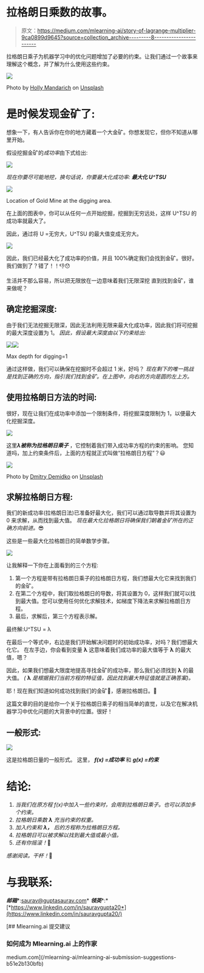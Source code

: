 # 拉格朗日乘数的故事。

> 原文：<https://medium.com/mlearning-ai/story-of-lagrange-multiplier-9ca0899d9645?source=collection_archive---------8----------------------->

拉格朗日乘子为机器学习中的优化问题增加了必要的约束。让我们通过一个故事来理解这个概念，并了解为什么使用这些约束。

![](img/866c72ea4ab3a188fe4c262863ee2cec.png)

Photo by [Holly Mandarich](https://unsplash.com/@hollymandarich?utm_source=medium&utm_medium=referral) on [Unsplash](https://unsplash.com?utm_source=medium&utm_medium=referral)

# 是时候发现金矿了:

想象一下，有人告诉你在你的地方藏着一个大金矿。你想发现它，但你不知道从哪里开始。

假设挖掘金矿的*成功率*由下式给出:

![](img/901bce47500075430b487bff37c3abdb.png)

*现在你要尽可能地挖，换句话说，你要最大化成功率:* ***最大化 U^TSU***

![](img/ae5bb88f9060c1459c0866031ffe2c40.png)

Location of Gold Mine at the digging area.

在上面的图表中，你可以从任何一点开始挖掘，挖掘到无穷远处，这样 U^TSU 的成功率就最大了。

因此，通过将 U =无穷大，U^TSU 的最大值变成无穷大。

![](img/5e5e50723e01ff5d6bbb5eeb79bbf541.png)

因此，我们已经最大化了成功率的价值，并且 100%确定我们会找到金矿。很好。我们做到了？错了！！👎😯

生活并不那么容易，所以把无限放在一边意味着我们无限深挖 直到找到金矿，谁来做呢？

## 确定挖掘深度:

由于我们无法挖掘无限深，因此无法利用无限来最大化成功率，因此我们将可挖掘的最大深度设置为 1。
*因此，假设最大深度由以下约束给出:*

![](img/427cd397cd59fb262b731957dd9122ab.png)![](img/12f2f9d0d6302356bf320c47156543fb.png)

Max depth for digging=1

通过这样做，我们可以确保在挖掘时不会超过 1 米，好吗？
*现在剩下的唯一挑战是找到正确的方向，指引我们找到金矿。在上图中，向右的方向是圆的左上方。*

## 使用拉格朗日方法的时间:

很好，现在让我们在成功率中添加一个限制条件，将挖掘深度限制为 1，以便最大化挖掘深度。

![](img/b4038c1c75f2f5d6d149e27ea2e7cdfd.png)

这里***λ被称为拉格朗日乘子*** ，它控制着我们带入成功率方程的约束的影响。
您知道吗，加上约束条件后，上面的方程就正式叫做“拉格朗日方程”？😃

![](img/1d5bd2d8ad51c960ba81c5963f771a5c.png)

Photo by [Dmitry Demidko](https://unsplash.com/@wildbook?utm_source=medium&utm_medium=referral) on [Unsplash](https://unsplash.com?utm_source=medium&utm_medium=referral)

## 求解拉格朗日方程:

我们的新成功率(拉格朗日法)已准备好最大化，我们可以通过取导数并将其设置为 0 来求解，从而找到最大值。
*现在最大化拉格朗日将确保我们朝着金矿所在的正确方向前进。*😎

这些是一些最大化拉格朗日的简单数学步骤。

![](img/1ecab1b9bc2b92fee9dc5bd60c1df973.png)

让我解释一下你在上面看到的三个方程:

1.  第一个方程是带有拉格朗日乘子的拉格朗日方程，我们想最大化它来找到我们的金矿。
2.  在第二个方程中，我们取拉格朗日的导数，将其设置为 0，这样我们就可以找到最大值。您可以使用任何优化求解技术，如梯度下降法来求解拉格朗日方程。
3.  最后，求解后，第三个方程表示解。

最终解:U^TSU = λ

在最后一个等式中，右边是我们开始解决问题时的初始成功率，对吗？我们想最大化它。
在左手边，你会看到变量 **λ** 这意味着我们成功率的最大值等于 **λ** 的最大值，嗯？

因此，如果我们想最大限度地提高寻找金矿的成功率，那么我们必须找到 **λ** 的最大值。 *(* **λ** *是根据我们当前方程的特征值，因此找到最大特征值就是正确答案)。*

耶！现在我们知道如何成功找到我们的金矿👑，感谢拉格朗日。🤗

这篇文章的目的是给你一个关于拉格朗日乘子的相当简单的直觉，以及它在解决机器学习中优化问题的大背景中的位置。很好！

## 一般形式:

![](img/e9ac9407492853dad9cb2cec1bb48eeb.png)

这是拉格朗日量的一般形式。
这里， ***f(x) =成功率*** 和 ***g(x) =约束***

# 结论:

1.  *当我们在原方程 f(x)中加入一些约束时，会用到拉格朗日乘子。也可以添加多个约束。*
2.  *拉格朗日乘数* ***λ*** *充当约束的权重。*
3.  *加入约束和* ***λ，*** *后的方程称为拉格朗日方程。*
4.  *拉格朗日可以被求解以找到最大值或最小值。*
5.  *还有你摇滚！*👏

*感谢阅读。干杯！*🍻

# 与我联系:

***邮箱****:saurav@guptasaurav.com* ***领英****:*[*https://www.linkedin.com/in/sauravgupta20*](https://www.linkedin.com/in/sauravgupta20/)

[](/mlearning-ai/mlearning-ai-submission-suggestions-b51e2b130bfb) [## Mlearning.ai 提交建议

### 如何成为 Mlearning.ai 上的作家

medium.com](/mlearning-ai/mlearning-ai-submission-suggestions-b51e2b130bfb)
